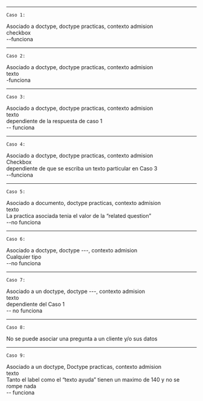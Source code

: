 -----------------------------------------------------------------------------
	Caso 1:
Asociado a doctype, doctype practicas, contexto admision  
checkbox  
--funciona  

-----------------------------------------------------------------------------
	Caso 2:
Asociado a doctype, doctype practicas, contexto admision  
texto  
-funciona  

-----------------------------------------------------------------------------
	Caso 3:
Asociado a doctype, doctype practicas, contexto admision  
texto  
dependiente de la respuesta de caso 1  
-- funciona  

-----------------------------------------------------------------------------
	Caso 4:
Asociado a doctype, doctype practicas, contexto admision  
Checkbox  
dependiente de que se escriba un texto particular en Caso 3  
--funciona  

-----------------------------------------------------------------------------
	Caso 5:
Asociado a documento, doctype practicas, contexto admision  
texto  
La practica asociada tenia el valor de la “related question”  
--no funciona  

-----------------------------------------------------------------------------
	Caso 6:
Asociado a doctype, doctype ---, contexto admision  
Cualquier tipo  
--no funciona  

-----------------------------------------------------------------------------
	Caso 7:
Asociado a un doctype, doctype ---, contexto admision  
texto  
dependiente del Caso 1  
-- no funciona  

-----------------------------------------------------------------------------
	Caso 8:  
No se puede asociar una pregunta a un cliente y/o sus datos  

-----------------------------------------------------------------------------
	Caso 9:  
Asociado a un doctype, Doctype practicas, contexto admision  
texto  
Tanto el label como el “texto ayuda” tienen un maximo de 140 y no se rompe nada  
-- funciona  
